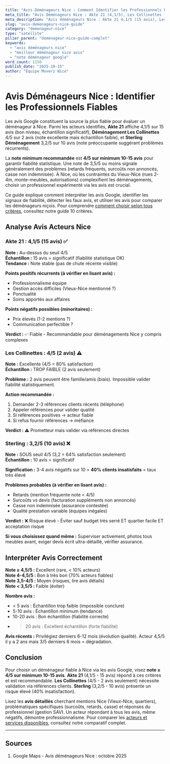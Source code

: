 ```yaml
---
title: "Avis Déménageurs Nice : Comment Identifier les Professionnels Fiables ?"
meta_title: "Avis Déménageurs Nice : Akte 21 (4,1/5), Les Collinettes (4/5)"
meta_description: "Avis déménageurs Nice : Akte 21 4,1/5 (15 avis), Les Collinettes 4/5, Sterling 3,2/5. Interpréter avis Google, détecter fiables. Note min 4/5. Guide."
slug: "avis-demenageurs-nice-guide"
category: "demenageur-nice"
type: "satellite"
pilier_parent: "demenageur-nice-guide-complet"
keywords:
  - "avis déménageurs nice"
  - "meilleur déménageur nice avis"
  - "note déménageur google"
word_count: 1150
publish_date: "2025-10-15"
author: "Équipe Moverz Nice"
---
```


# Avis Déménageurs Nice : Identifier les Professionnels Fiables

Les avis Google constituent la source la plus fiable pour évaluer un déménageur à Nice. Parmi les acteurs identifiés, **Akte 21** affiche 4,1/5 sur 15 avis (bon niveau, échantillon significatif), **Déménagement Les Collinettes** 4/5 sur 2 avis (note excellente mais échantillon faible), et **Sterling Déménagement** 3,2/5 sur 10 avis (note préoccupante suggérant problèmes récurrents).

La **note minimum recommandée** est **4/5 sur minimum 10-15 avis** pour garantir fiabilité statistique. Une note de 3,5/5 ou moins signale généralement des problèmes (retards fréquents, surcoûts non annoncés, casse non indemnisée). À Nice, où les contraintes du Vieux-Nice (rues 2-4m, monte-meubles, autorisations) complexifient les déménagements, choisir un professionnel expérimenté via les avis est crucial.

Ce guide explique comment interpréter les avis Google, identifier les signaux de fiabilité, détecter les faux avis, et utiliser les avis pour comparer les déménageurs niçois. Pour comprendre [comment choisir selon tous critères](/blog/demenageur-nice/choisir-demenageur-nice-criteres), consultez notre guide 10 critères.

## Analyse Avis Acteurs Nice

### Akte 21 : 4,1/5 (15 avis) ✅

**Note :** Au-dessus du seuil 4/5  
**Échantillon :** 15 avis = significatif (fiabilité statistique OK)  
**Tendance :** Note stable (pas de chute récente visible)

**Points positifs récurrents (à vérifier en lisant avis) :**
- Professionnalisme équipe
- Gestion accès difficiles (Vieux-Nice mentionné ?)
- Ponctualité
- Soins apportés aux affaires

**Points négatifs possibles (minoritaires) :**
- Prix élevés (1-2 mentions ?)
- Communication perfectible ?

**Verdict :** ✅ Fiable - Recommandable pour déménagements Nice y compris complexes

### Les Collinettes : 4/5 (2 avis) ⚠️

**Note :** Excellente (4/5 = 80% satisfaction)  
**Échantillon :** TROP FAIBLE (2 avis seulement)

**Problème :** 2 avis peuvent être famille/amis (biais). Impossible valider fiabilité statistiquement.

**Action recommandée :**
1. Demander 2-3 références clients récents (téléphone)
2. Appeler références pour valider qualité
3. Si références positives → acteur fiable
4. Si refus fournir références → méfiance

**Verdict :** ⚠️ Prometteur mais valider via références directes

### Sterling : 3,2/5 (10 avis) ❌

**Note :** SOUS seuil 4/5 (3,2 = 64% satisfaction seulement)  
**Échantillon :** 10 avis = significatif

**Signification :** 3-4 avis négatifs sur 10 = **40% clients insatisfaits** = taux très élevé

**Problèmes probables (à vérifier en lisant avis) :**
- Retards (mention fréquente note < 4/5)
- Surcoûts vs devis (facturation suppléments non annoncés)
- Casse non indemnisée (assurance contestée)
- Qualité prestation variable (équipes inégales)

**Verdict :** ❌ Risque élevé - Éviter sauf budget très serré ET quartier facile ET acceptation risque

**Si vous choisissez quand même :** Superviser activement, photos tous meubles avant, exiger devis écrit ultra-détaillé, vérifier assurance.

## Interpréter Avis Correctement

**Note ≥ 4,5/5 :** Excellent (rare, < 10% acteurs)  
**Note 4-4,5/5 :** Bon à très bon (70% acteurs fiables)  
**Note 3,5-4/5 :** Moyen (risques, lire avis détails)  
**Note < 3,5/5 :** Faible (éviter)

**Nombre avis :**
- < 5 avis : Échantillon trop faible (impossible conclure)
- 5-10 avis : Échantillon minimum (tendance)
- 10-20 avis : Bon échantillon (fiabilité correcte)
- > 20 avis : Excellent échantillon (forte fiabilité)

**Avis récents :** Privilégiez derniers 6-12 mois (évolution qualité). Acteur 4,5/5 il y a 2 ans mais 3/5 derniers 6 mois = dégradation.

## Conclusion

Pour choisir un déménageur fiable à Nice via les avis Google, visez **note ≥ 4/5 sur minimum 10-15 avis**. **Akte 21** (4,1/5 - 15 avis) répond à ces critères et est recommandable. **Les Collinettes** (4/5 - 2 avis seulement) nécessite validation via références clients. **Sterling** (3,2/5 - 10 avis) présente un risque élevé (40% insatisfaction).

Lisez les **avis détaillés** cherchant mentions Nice (Vieux-Nice, quartiers), problématiques spécifiques (surcoûts, retards, casse) et réponses du professionnel (gestion SAV). Un acteur répondant à tous les avis, même négatifs, démontre professionnalisme. Pour comparer les [acteurs et services disponibles](/blog/demenageur-nice/comparatif-demenageurs-nice), consultez notre comparatif complet.

---

## Sources

1. Google Maps - Avis déménageurs Nice : octobre 2025


